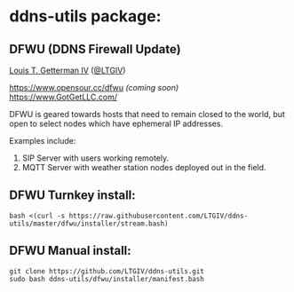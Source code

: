 # ddns-utils package:
## DFWU (DDNS Firewall Update)
[Louis T. Getterman IV](https://github.com/LTGIV) ([@LTGIV](https://twitter.com/LTGIV))

https://www.opensour.cc/dfwu *(coming soon)*  
https://www.GotGetLLC.com/  
  
DFWU is geared towards hosts that need to remain closed to the world, but open to select nodes which have ephemeral IP addresses.  
  
Examples include:
1. SIP Server with users working remotely.
2. MQTT Server with weather station nodes deployed out in the field.

## DFWU Turnkey install:
`bash <(curl -s https://raw.githubusercontent.com/LTGIV/ddns-utils/master/dfwu/installer/stream.bash)`

## DFWU Manual install:
```
git clone https://github.com/LTGIV/ddns-utils.git
sudo bash ddns-utils/dfwu/installer/manifest.bash
```
